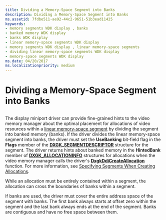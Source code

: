 ```yaml
---
title: Dividing a Memory-Space Segment into Banks
description: Dividing a Memory-Space Segment into Banks
ms.assetid: 7fdbe511-ae92-44c2-9651-51b3ead11425
keywords:
- memory segments WDK display , banks
- banked memory WDK display
- banks WDK display
- linear memory-space segments WDK display
- memory segments WDK display , linear memory-space segments
- dividing linear memory-space segments WDK display
- memory-space segments WDK display
ms.date: 04/20/2017
ms.localizationpriority: medium
---
```


# Dividing a Memory-Space Segment into Banks


## <span id="ddk_dividing_a_memory_space_segment_into_banks_gg"></span><span id="DDK_DIVIDING_A_MEMORY_SPACE_SEGMENT_INTO_BANKS_GG"></span>


The display miniport driver can provide fine-grained hints to the video memory manager about the optimal placement for allocations of video resources within a [linear memory-space segment](linear-memory-space-segments.md) by dividing the segment into banked memory (banks). If the driver divides the linear memory-space segment into banks, the driver must set the **UseBanking** bit-field flag in the **Flags** member of the [**DXGK\_SEGMENTDESCRIPTOR**](/windows-hardware/drivers/ddi/d3dkmddi/ns-d3dkmddi-_dxgk_segmentdescriptor) structure for the segment. The driver returns hints about banked memory in the **HintedBank** member of [**DXGK\_ALLOCATIONINFO**](/windows-hardware/drivers/ddi/d3dkmddi/ns-d3dkmddi-_dxgk_allocationinfo) structures for allocations when the video memory manager calls the driver's [**DxgkDdiCreateAllocation**](/windows-hardware/drivers/ddi/d3dkmddi/nc-d3dkmddi-dxgkddi_createallocation) function. For more information, see [Specifying Segments When Creating Allocations](specifying-segments-when-creating-allocations.md).

While an allocation must be entirely contained within a segment, the allocation can cross the boundaries of banks within a segment.

If banks are used, the driver must cover the entire address space of the segment with banks. The first bank always starts at offset zero within the segment and the last bank always ends at the end of the segment. Banks are contiguous and have no free space between them.

 

